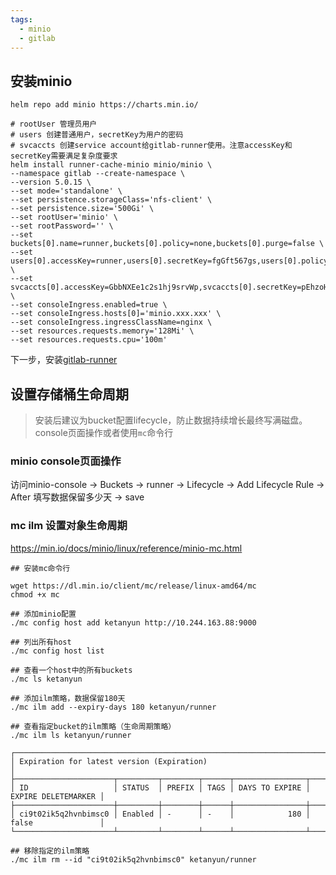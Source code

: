 ```yaml
---
tags: 
  - minio
  - gitlab
---
```


## 安装minio

```shell
helm repo add minio https://charts.min.io/

# rootUser 管理员用户
# users 创建普通用户，secretKey为用户的密码
# svcaccts 创建service account给gitlab-runner使用。注意accessKey和secretKey需要满足复杂度要求
helm install runner-cache-minio minio/minio \
--namespace gitlab --create-namespace \
--version 5.0.15 \
--set mode='standalone' \
--set persistence.storageClass='nfs-client' \
--set persistence.size='500Gi' \
--set rootUser='minio' \
--set rootPassword='' \
--set buckets[0].name=runner,buckets[0].policy=none,buckets[0].purge=false \
--set users[0].accessKey=runner,users[0].secretKey=fgGft567gs,users[0].policy=readwrite \
--set svcaccts[0].accessKey=GbbNXEe1c2s1hj9srvWp,svcaccts[0].secretKey=pEhzoHydH3zEYPVO7NEsXsHznHy4lfJvkuNqJTrn,svcaccts[0].user=runner \
--set consoleIngress.enabled=true \
--set consoleIngress.hosts[0]='minio.xxx.xxx' \
--set consoleIngress.ingressClassName=nginx \
--set resources.requests.memory='128Mi' \
--set resources.requests.cpu='100m'
```

下一步，安装[gitlab-runner](./runner.md)

## 设置存储桶生命周期

> 安装后建议为bucket配置lifecycle，防止数据持续增长最终写满磁盘。console页面操作或者使用`mc`命令行

### minio console页面操作

访问minio-console -> Buckets -> runner -> Lifecycle -> Add Lifecycle Rule -> After 填写数据保留多少天 -> save


### mc ilm 设置对象生命周期

https://min.io/docs/minio/linux/reference/minio-mc.html

```shell
## 安装mc命令行

wget https://dl.min.io/client/mc/release/linux-amd64/mc
chmod +x mc
```

```shell
## 添加minio配置
./mc config host add ketanyun http://10.244.163.88:9000

## 列出所有host
./mc config host list

## 查看一个host中的所有buckets
./mc ls ketanyun

## 添加ilm策略，数据保留180天
./mc ilm add --expiry-days 180 ketanyun/runner

## 查看指定bucket的ilm策略（生命周期策略）
./mc ilm ls ketanyun/runner

┌───────────────────────────────────────────────────────────────────────────────────────┐
│ Expiration for latest version (Expiration)                                            │
├──────────────────────┬─────────┬────────┬──────┬────────────────┬─────────────────────┤
│ ID                   │ STATUS  │ PREFIX │ TAGS │ DAYS TO EXPIRE │ EXPIRE DELETEMARKER │
├──────────────────────┼─────────┼────────┼──────┼────────────────┼─────────────────────┤
│ ci9t02ik5q2hvnbimsc0 │ Enabled │ -      │ -    │            180 │ false               │
└──────────────────────┴─────────┴────────┴──────┴────────────────┴─────────────────────┘

## 移除指定的ilm策略
./mc ilm rm --id "ci9t02ik5q2hvnbimsc0" ketanyun/runner
```

